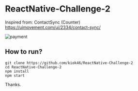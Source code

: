 # ReactNative-Challenge-2

Inspired from: ContactSync (Counter)
https://uimovement.com/ui/2334/contact-sync/

![payment](https://user-images.githubusercontent.com/7335120/34826468-aafe482c-f6fc-11e7-9457-1473484dd922.gif)


## How to run?

```
git clone https://github.com/kiok46/ReactNative-Challenge-2
cd ReactNative-Challenge-2
npm install
npm start
```

Thanks.